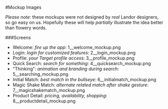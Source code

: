 #Mockup Images

*Please note*: these mockups were not designed by _real_ Landor designers, so go easy on us. Hopefully these will help _partially_ illustrate the idea better than flowery words.

###Screens

* Welcome: _fire up the app_: 1\_\_welcome\_mockup.png
* Login: _login for customized features_: 2\_\_login\_mockup.png
* Profile: _your Target profile access_: 3\_\_profile\_mockup.png
* Quick Search: _search for something_: 4\_\_quicksearch\_mockup.png
* "Thinking": _animation and branding during search_: 5\_\_searching\_mockup.png
* Initial Match: _best match in the bullseye_: 6\_\_initialmatch\_mockup.png
* Magic Shake Match: _alternate related match after shake gesture_: 7\_\_magicshakematch\_mockup.png
* Product Detail: _pricing, availability, shopping_: 8\_\_productdetail\_mockup.png
